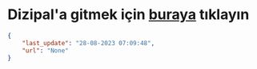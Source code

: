 # Dizipal'a gitmek için [buraya](None) tıklayın
    
```json
{
    "last_update": "28-08-2023 07:09:48",
    "url": "None"
}
```